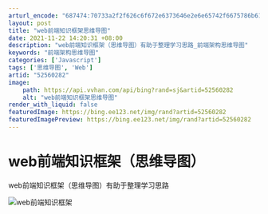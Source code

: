 ```yaml
---
arturl_encode: "687474:70733a2f2f626c6f672e6373646e2e6e65742f6675786b616b:2f61727469636c652f64657461696c732f3532353630323832"
layout: post
title: "web前端知识框架思维导图"
date: 2021-11-22 14:20:31 +08:00
description: "web前端知识框架（思维导图）有助于整理学习思路_前端架构思维导图"
keywords: "前端架构思维导图"
categories: ['Javascript']
tags: ['思维导图', 'Web']
artid: "52560282"
image:
    path: https://api.vvhan.com/api/bing?rand=sj&artid=52560282
    alt: "web前端知识框架思维导图"
render_with_liquid: false
featuredImage: https://bing.ee123.net/img/rand?artid=52560282
featuredImagePreview: https://bing.ee123.net/img/rand?artid=52560282
---
```


# web前端知识框架（思维导图）

web前端知识框架（思维导图）有助于整理学习思路
  
![web前端知识框架](https://img-blog.csdn.net/20160917015626957)